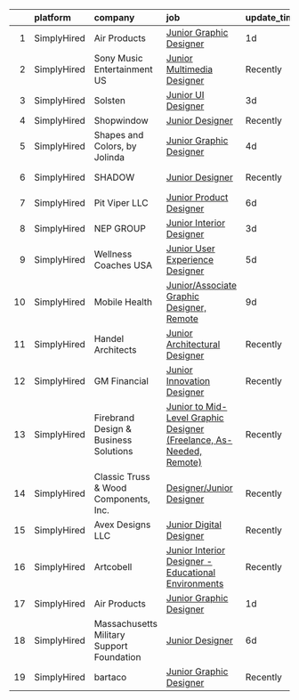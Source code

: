 

|    | platform    | company                                   | job                                                                                                                                                                             | update_time   | location           |
|---:|:------------|:------------------------------------------|:--------------------------------------------------------------------------------------------------------------------------------------------------------------------------------|:--------------|:-------------------|
|  1 | SimplyHired | Air Products                              | [Junior Graphic Designer](https://www.simplyhired.com/job/xJpa8jkkxVUXfPkR7gVyNRuBS9AFGOHA-Cx_JsnGideFlJgxcjntBQ?q=junior+designer)                                             | 1d            | Shawnee, OK        |
|  2 | SimplyHired | Sony Music Entertainment US               | [Junior Multimedia Designer](https://www.simplyhired.com/job/VqleWHA651eapGOGMDAez_Su18JIxfbz12_2tVvn7LADwc0oDgNbQQ?q=junior+designer)                                          | Recently      | New York, NY       |
|  3 | SimplyHired | Solsten                                   | [Junior UI Designer](https://www.simplyhired.com/job/rO6vristpzLKzWbB0mJAiKBvQlwFquQQrzreXw5EmzFadwpiHU0x3g?q=junior+designer)                                                  | 3d            | Minneapolis, MN    |
|  4 | SimplyHired | Shopwindow                                | [Junior Designer](https://www.simplyhired.com/job/-AZgbxRutSXzcLxt0dEJJR4Avh4MacPA3CqrTvE1i8TjcWNLCaePAw?q=junior+designer)                                                     | Recently      | Remote             |
|  5 | SimplyHired | Shapes and Colors, by Jolinda             | [Junior Graphic Designer](https://www.simplyhired.com/job/uZ7rRmhjcPCH-0ZLmLNJA6FJ1pmprfMyHAGbod6VB93NLGUaieSXMw?q=junior+designer)                                             | 4d            | Remote             |
|  6 | SimplyHired | SHADOW                                    | [Junior Designer](https://www.simplyhired.com/job/ouqNImhpXbXzpT7GCaHurT-Dxj4IxlZB8m-CdEopfowhDNKDIed8nQ?q=junior+designer)                                                     | Recently      | New York, NY       |
|  7 | SimplyHired | Pit Viper LLC                             | [Junior Product Designer](https://www.simplyhired.com/job/ihKAi5EDJdMD8n4wGEwHelnb7Uj776oH14OmLE3O7WHVCZiajYD8Gg?q=junior+designer)                                             | 6d            | Salt Lake City, UT |
|  8 | SimplyHired | NEP GROUP                                 | [Junior Interior Designer](https://www.simplyhired.com/job/NWzeDDrk8mYmQOmDm8mECcTQhFwyZKgx9-c4malO6JAnHW3gA5j0vw?q=junior+designer)                                            | 3d            | Mansfield, MA      |
|  9 | SimplyHired | Wellness Coaches USA                      | [Junior User Experience Designer](https://www.simplyhired.com/job/dlUpkn5eHFbVYRnGMeWnZXGEn2ukFB_mPSQ8tfL_NcwW9ltOUCh_tQ?q=junior+designer)                                     | 5d            | Remote             |
| 10 | SimplyHired | Mobile Health                             | [Junior/Associate Graphic Designer, Remote](https://www.simplyhired.com/job/1K5JKevWn-3ggorN-4IWhATp497EMgaTHB4aigP4RQtxiEkoKyf5EA?q=junior+designer)                           | 9d            | Queens, NY         |
| 11 | SimplyHired | Handel Architects                         | [Junior Architectural Designer](https://www.simplyhired.com/job/X_42XO_GiNYJyRaQEIrI9jlkveP3T_qIh3jEa5gR3m6UbpIvt_HEmA?q=junior+designer)                                       | Recently      | Boston, MA         |
| 12 | SimplyHired | GM Financial                              | [Junior Innovation Designer](https://www.simplyhired.com/job/eVSXdvYtUYqndtEmCoksyOmXMOF1SVx77YG8gFYV7bzaTvwOaZisEw?q=junior+designer)                                          | Recently      | Arlington, TX      |
| 13 | SimplyHired | Firebrand Design & Business Solutions     | [Junior to Mid-Level Graphic Designer (Freelance, As-Needed, Remote)](https://www.simplyhired.com/job/CgdDiS3YUoxKMxwzYD6Bl50gCnZUzYNFYyIaBgOBvKnJ40Juwsn6iA?q=junior+designer) | Recently      | Remote             |
| 14 | SimplyHired | Classic Truss & Wood Components, Inc.     | [Designer/Junior Designer](https://www.simplyhired.com/job/FGqsakCnujAqK9zJ0Rb0LjxcM6RXSGOEWIGiN4Zx0Ovay5aTpq7k7Q?q=junior+designer)                                            | Recently      | Clarksville, IN    |
| 15 | SimplyHired | Avex Designs LLC                          | [Junior Digital Designer](https://www.simplyhired.com/job/-74LSMpVWwq90Q0qk7gYmaLHecG-Fj01940sPSsfvVIRck3_Oo97mg?q=junior+designer)                                             | Recently      | Remote             |
| 16 | SimplyHired | Artcobell                                 | [Junior Interior Designer - Educational Environments](https://www.simplyhired.com/job/DTRFNYBA46Wn__VB0e4eIxe3E_YeS223mCzhRwNwt-FoQKeE9yXjzg?q=junior+designer)                 | Recently      | Temple, TX         |
| 17 | SimplyHired | Air Products                              | [Junior Graphic Designer](https://www.simplyhired.com/job/xJpa8jkkxVUXfPkR7gVyNRuBS9AFGOHA-Cx_JsnGideFlJgxcjntBQ?q=junior+designer)                                             | 1d            | Shawnee, OK        |
| 18 | SimplyHired | Massachusetts Military Support Foundation | [Junior Designer](https://www.simplyhired.com/job/gvVSUVPoR2iVb_GPvMVs5HWI9ttWd7Jx8yKIV_jPpOfNqoKIdz4wMg?q=junior+designer)                                                     | 6d            | Remote             |
| 19 | SimplyHired | bartaco                                   | [Junior Graphic Designer](https://www.simplyhired.com/job/MjaSbRrRyCLmXWuXLma5B0q1yaLqN5BOQItIGrG95fxr2P0HpKZlZA?q=junior+designer)                                             | Recently      | Florida            |
